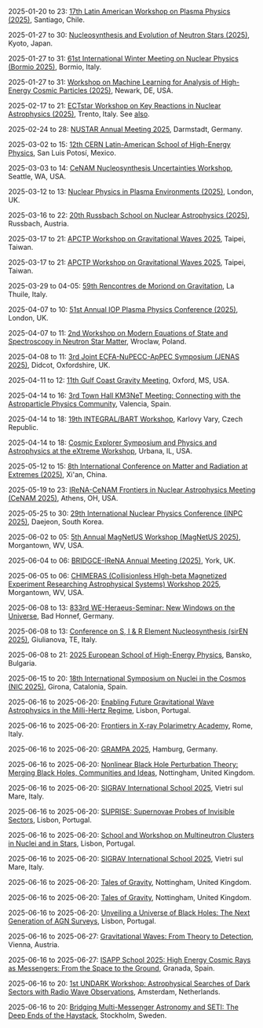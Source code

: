 2025-01-20 to 23: [17th Latin American Workshop on Plasma Physics (2025)](http://fis.puc.cl/~lawpp/ "This workshop covers plasma physics with a focus on Latin American research. Topics include magnetic confinement fusion, plasma astrophysics, laser-plasma interactions, and dusty plasmas. It addresses theoretical models, experimental diagnostics, and computational simulations, fostering collaboration on plasma applications in energy, space science, and materials processing."), Santiago, Chile.

2025-01-27 to 30: [Nucleosynthesis and Evolution of Neutron Stars (2025)](https://indico.yukawa.kyoto-u.ac.jp/event/46/ "This workshop focuses on nucleosynthesis and neutron star evolution. Topics include nuclear reactions in stellar environments, equation of state for dense matter, and neutron star mergers. It explores connections between nuclear physics, astrophysics, and gravitational wave observations, addressing processes driving element formation and compact object dynamics."), Kyoto, Japan.

2025-01-27 to 31: [61st International Winter Meeting on Nuclear Physics (Bormio 2025)](https://bormiomeeting.com "Bormio 2025 covers advancements in nuclear physics. Topics include nuclear structure, heavy-ion collisions, nuclear astrophysics, and quantum chromodynamics. The meeting addresses experimental results from particle accelerators and theoretical models, with applications in understanding fundamental interactions, nuclear reactions, and cosmic nucleosynthesis."), Bormio, Italy.

2025-01-27 to 31: [Workshop on Machine Learning for Analysis of High-Energy Cosmic Particles (2025)](https://events.icecube.wisc.edu/event/243/ "This workshop focuses on machine learning for analyzing high-energy cosmic particles. Topics include deep learning for event reconstruction, particle identification, and neutrino detection. It explores applications in astroparticle physics, particularly for experiments like IceCube, emphasizing data-driven approaches to uncover cosmic phenomena."), Newark, DE, USA.

2025-02-17 to 21: [ECTstar Workshop on Key Reactions in Nuclear Astrophysics (2025)](https://indico.ectstar.eu/event/228/ "This workshop examines key nuclear reactions in astrophysics, focusing on stellar nucleosynthesis and explosive burning. Topics include reaction rates, nuclear cross-sections, and their impact on stellar evolution and supernova models. It bridges experimental nuclear physics and astrophysical simulations for cosmic element formation."), Trento, Italy. See [also](https://x.com/EctTrento).

2025-02-24 to 28: [NUSTAR Annual Meeting 2025](https://indico.gsi.de/event/20773/ "The NUSTAR Annual Meeting focuses on nuclear structure and astrophysics, covering exotic nuclei, nuclear reactions, and superheavy elements. Topics include gamma-ray spectroscopy, nuclear fission, and nucleosynthesis, with applications in understanding stellar processes and fundamental interactions, emphasizing experimental advancements."), Darmstadt, Germany.

2025-03-02 to 15: [12th CERN Latin-American School of High-Energy Physics](https://clasp2025.cern.ch/ "The school provides advanced training in high-energy physics for Latin-American students, covering particle physics, collider experiments, and astroparticle physics. Topics include the Standard Model, Higgs physics, and dark matter searches. Lectures emphasize experimental techniques at CERN and theoretical models for beyond-Standard-Model physics."), San Luis Potosí, Mexico.

2025-03-03 to 14: [CeNAM Nucleosynthesis Uncertainties Workshop](https://sites.google.com/view/nucleosynthesis-uncertainties "This workshop focuses on uncertainties in nucleosynthesis, covering nuclear reaction rates, cross-section measurements, and statistical modeling. Topics include stellar burning, neutron capture processes, and their impact on cosmic abundance, bridging nuclear physics and astrophysics for precise nucleosynthesis predictions."), Seattle, WA, USA.

2025-03-12 to 13: [Nuclear Physics in Plasma Environments (2025)](https://iop.eventsair.com/nppe2025/ "This workshop focuses on nuclear physics in plasma environments, covering nuclear reactions in stellar and fusion plasmas. Topics include thermonuclear reaction rates, plasma screening effects, and nucleosynthesis, with applications in astrophysics and fusion energy research, bridging nuclear and plasma physics."), London, UK.

2025-03-16 to 22: [20th Russbach School on Nuclear Astrophysics (2025)](https://events.hifis.net/event/1817/ "This school explores nuclear astrophysics, focusing on stellar nucleosynthesis, nuclear reaction networks, and neutron star physics. Topics include explosive burning, weak interaction processes, and their role in cosmic evolution, bridging experimental nuclear physics and astrophysical modeling."), Russbach, Austria.

2025-03-17 to 21: [APCTP Workshop on Gravitational Waves 2025](https://phys.ncts.ntu.edu.tw/en/act/Conferences/APCTP-Workshop-on-Gravitational-Waves-2025-51414941 "The workshop explores gravitational wave physics, focusing on detection and astrophysical implications. Topics include waveform modeling, black hole mergers, and neutron star dynamics. Discussions cover observational data from LIGO and theoretical models for gravitational wave sources."), Taipei, Taiwan.

2025-03-17 to 21: [APCTP Workshop on Gravitational Waves 2025](https://phys.ncts.ntu.edu.tw/en/act/Conferences/APCTP-Workshop-on-Gravitational-Waves-2025-51414941 "The workshop explores gravitational wave physics, focusing on detection and astrophysical implications. Topics include waveform modeling, black hole mergers, and neutron star dynamics. Discussions cover observational data from LIGO and theoretical models for gravitational wave sources."), Taipei, Taiwan.

2025-03-29 to 04-05: [59th Rencontres de Moriond on Gravitation](https://moriond.in2p3.fr/ "Moriond Gravitation 2025 focuses on gravitational physics, exploring general relativity and beyond. Topics include gravitational waves, black hole dynamics, and cosmological implications. The conference discusses observational data from LIGO and theoretical models for gravity and spacetime structure."), La Thuile, Italy.

2025-04-07 to 10: [51st Annual IOP Plasma Physics Conference (2025)](https://iop.eventsair.com/plasma2025/ "This conference explores plasma physics, covering magnetic confinement, laser-plasma interactions, and plasma astrophysics. Topics include tokamak physics, plasma diagnostics, and inertial fusion, with applications in fusion energy and space science, emphasizing experimental and theoretical advancements."), London, UK.

2025-04-07 to 11: [2nd Workshop on Modern Equations of State and Spectroscopy in Neutron Star Matter](https://indico.cern.ch/event/1411007/ "The workshop focuses on neutron star physics, exploring equations of state and spectroscopic methods. Topics include dense matter physics, neutron star mergers, and gravitational wave signatures. Discussions integrate observational data from NICER and LIGO with theoretical models for nuclear interactions."), Wroclaw, Poland.

2025-04-08 to 11: [3rd Joint ECFA-NuPECC-ApPEC Symposium (JENAS 2025)](https://indico.global/event/5574/ "JENAS 2025 explores nuclear physics, particle physics, and astrophysics, focusing on neutrino physics, dark matter, and nuclear reactions. Topics include accelerator-based experiments, cosmic ray detection, and nucleosynthesis, emphasizing interdisciplinary approaches to fundamental physics questions."), Didcot, Oxfordshire, UK.

2025-04-11 to 12: [11th Gulf Coast Gravity Meeting](https://www.gulfcoastgravity.org/ "The meeting covers advancements in gravitational physics, including general relativity, gravitational waves, and black hole dynamics. Topics include numerical relativity, astrophysical implications of compact object mergers, and tests of gravity in strong-field regimes. The event fosters collaboration among regional researchers, emphasizing theoretical and observational progress in gravity."), Oxford, MS, USA.

2025-04-14 to 16: [3rd Town Hall KM3NeT Meeting: Connecting with the Astroparticle Physics Community](https://indico.cern.ch/event/1410986/ "The meeting focuses on the KM3NeT neutrino telescope, exploring astroparticle physics. Topics include neutrino detection, cosmic ray studies, and dark matter searches. Discussions cover detector performance, data analysis, and astrophysical implications, advancing neutrino astronomy and multi-messenger astrophysics."), Valencia, Spain.

2025-04-14 to 18: [19th INTEGRAL/BART Workshop](https://integral.esac.esa.int/integral_workshops/integral_workshop_2025/ "The workshop focuses on high-energy astrophysics using INTEGRAL and BART data, covering gamma-ray bursts, active galactic nuclei, and compact objects. Topics include spectral analysis, timing studies, and multi-wavelength observations. It discusses advancements in data analysis techniques and their implications for understanding high-energy astrophysical phenomena."), Karlovy Vary, Czech Republic.

2025-04-14 to 18: [Cosmic Explorer Symposium and Physics and Astrophysics at the eXtreme Workshop](https://indico.cern.ch/event/1411062/ "The symposium explores gravitational wave astrophysics, focusing on next-generation detectors like Cosmic Explorer. Topics include black hole mergers, neutron star dynamics, and cosmological probes. Discussions cover theoretical models and observational strategies for extreme astrophysical phenomena."), Urbana, IL, USA.

2025-05-12 to 15: [8th International Conference on Matter and Radiation at Extremes (2025)](http://icmre2025.mre.org.cn/en-us/ "This conference focuses on matter and radiation at extremes, covering high-energy-density physics, laser-plasma interactions, and relativistic plasmas. Topics include inertial confinement fusion, astrophysical plasmas, and extreme material states, emphasizing experimental and computational advancements."), Xi'an, China.

2025-05-19 to 23: [IReNA-CeNAM Frontiers in Nuclear Astrophysics Meeting (CeNAM 2025)](https://sites.ohio.edu/cenam-2025/ "CeNAM 2025 focuses on nuclear astrophysics, covering nucleosynthesis, stellar explosions, and nuclear reactions. Topics include reaction rates, neutron star physics, and computational astrophysics, with applications in understanding cosmic element formation, emphasizing experimental and theoretical progress."), Athens, OH, USA.

2025-05-25 to 30: [29th International Nuclear Physics Conference (INPC 2025)](https://inpc2025.org "INPC 2025 focuses on nuclear physics, covering nuclear structure, reactions, and hadron physics. Topics include quark-gluon plasma, nuclear astrophysics, and computational nuclear models, with applications in fundamental interactions and cosmology, emphasizing experimental and theoretical advancements."), Daejeon, South Korea.

2025-06-02 to 05: [5th Annual MagNetUS Workshop (MagNetUS 2025)](https://magnetus-2025.pa.ucla.edu "MagNetUS 2025 focuses on magnetized plasmas, covering magnetic confinement, plasma turbulence, and diagnostics. Topics include tokamak physics, astrophysical plasmas, and computational modeling, with applications in fusion energy and space physics, emphasizing experimental and theoretical advancements."), Morgantown, WV, USA.

2025-06-04 to 06: [BRIDGCE-IReNA Annual Meeting (2025)](https://sites.google.com/york.ac.uk/bridgce-york-2025/ "This meeting focuses on nuclear physics, covering nuclear reactions, structure, and astrophysics. Topics include neutron-rich nuclei, nucleosynthesis, and computational nuclear models, with applications in stellar evolution, emphasizing collaborative experimental and theoretical research."), York, UK.

2025-06-05 to 06: [CHIMERAS (Collisionless HIgh-beta Magnetized Experiment Researching Astrophysical Systems) Workshop 2025](https://home.physics.ucla.edu/~sethd/chimeras25wvu/ "CHIMERAS 2025 focuses on collisionless high-beta plasmas, covering magnetic reconnection, turbulence, and astrophysical plasma dynamics. Topics include experimental diagnostics, computational modeling, and applications in solar and astrophysical systems, emphasizing collisionless plasma phenomena."), Morgantown, WV, USA.

2025-06-08 to 13: [833rd WE-Heraeus-Seminar: New Windows on the Universe](https://www.we-heraeus-stiftung.de/veranstaltungen/seminare/2025/new-windows-on-the-universe/ "The seminar explores the interface of particle physics and gravitational waves, focusing on multi-messenger astronomy. Topics include gravitational wave sources, dark matter detection, and cosmological phase transitions. Discussions bridge LIGO observations with particle physics experiments, advancing interdisciplinary insights."), Bad Honnef, Germany.

2025-06-08 to 13: [Conference on S, I & R Element Nucleosynthesis (sirEN 2025)](https://indico.ict.inaf.it/event/2876/ "sirEN 2025 focuses on nucleosynthesis of sulfur, iron, and r-process elements, covering nuclear reactions and stellar evolution. Topics include neutron capture, supernova models, and computational astrophysics, emphasizing nuclear processes in cosmic element formation."), Giulianova, TE, Italy.

2025-06-08 to 21: [2025 European School of High-Energy Physics](https://eshep.cern.ch/ "ESHEP 2025 trains young researchers in high-energy physics, covering collider physics, astroparticle physics, and the Standard Model. Topics include Higgs boson studies, dark matter detection, and neutrino physics. Lectures and hands-on sessions emphasize experimental techniques at CERN and theoretical models for new physics."), Bansko, Bulgaria.

2025-06-15 to 20: [18th International Symposium on Nuclei in the Cosmos (NIC 2025)](https://indico.icc.ub.edu/event/341/ "NIC 2025 explores nuclear astrophysics, focusing on nucleosynthesis, stellar evolution, and nuclear reactions. Topics include cosmic abundances, neutron star mergers, and computational astrophysics, with applications in understanding cosmic origins, emphasizing experimental and theoretical nuclear studies."), Girona, Catalonia, Spain.

2025-06-16 to 2025-06-20: [Enabling Future Gravitational Wave Astrophysics in the Milli-Hertz Regime](https://indico.cern.ch/event/1411056/ "The workshop explores gravitational wave astrophysics in the milli-hertz regime, focusing on future detectors like LISA. Topics include supermassive black hole mergers, extreme mass-ratio inspirals, and cosmological backgrounds. Discussions advance theoretical models and observational strategies."), Lisbon, Portugal.

2025-06-16 to 2025-06-20: [Frontiers in X-ray Polarimetry Academy](https://indico.cern.ch/event/1410983/ "FiXP 2025 trains researchers in X-ray polarimetry, focusing on astrophysical applications. Topics include polarimetric detectors, black hole imaging, and pulsar studies. Lectures cover advancements in X-ray telescopes like IXPE, emphasizing precision measurements of cosmic sources."), Rome, Italy.

2025-06-16 to 2025-06-20: [GRAMPA 2025](https://grampa.desy.de/ "GRAMPA 2025 explores multi-messenger astrophysics, focusing on gravitational waves and particles. Topics include neutron star mergers, gamma-ray bursts, and neutrino detection. Discussions integrate observational data from LIGO and IceCube, advancing astrophysical understanding."), Hamburg, Germany.

2025-06-16 to 2025-06-20: [Nonlinear Black Hole Perturbation Theory: Merging Black Holes, Communities and Ideas](https://indico.cern.ch/event/1402320/ "The workshop explores nonlinear black hole perturbation theory, focusing on merging black holes. Topics include gravitational wave modeling, post-Newtonian expansions, and numerical relativity. Discussions cover applications in LIGO observations and theoretical advancements."), Nottingham, United Kingdom.

2025-06-16 to 2025-06-20: [SIGRAV International School 2025](https://sigrav.sissa.it/activities/sigrav-school-2025/ "The school focuses on gravitation and cosmology, training students in theoretical physics. Topics include general relativity, neutron stars, and quantum gravity. Discussions cover applications in gravitational wave detection and early universe models, emphasizing theoretical advancements."), Vietri sul Mare, Italy.

2025-06-16 to 2025-06-20: [SUPRISE: Supernovae Probes of Invisible Sectors](https://indico.cern.ch/event/1396346/ "SUPRISE explores supernovae as probes of invisible sectors, focusing on dark matter and neutrinos. Topics include axion production, dark photon interactions, and neutrino fluxes. Discussions cover astrophysical constraints and theoretical models."), Lisbon, Portugal.

2025-06-16 to 2025-06-20: [School and Workshop on Multineutron Clusters in Nuclei and in Stars](https://indico.cern.ch/event/1411006/ "The school and workshop explore multineutron clusters in nuclei and stars, focusing on nuclear astrophysics. Topics include tetraneutron states, neutron star crusts, and clustering mechanisms. Discussions cover theoretical models and experimental data, advancing nuclear physics."), Lisbon, Portugal.

2025-06-16 to 2025-06-20: [SIGRAV International School 2025](https://sigrav.sissa.it/activities/sigrav-school-2025/ "SIGRAV 2025 trains students in gravitational physics, focusing on astrophysical applications. Topics include black hole dynamics, gravitational waves, and cosmology. Lectures cover theoretical models and LIGO observations, advancing gravitational research."), Vietri sul Mare, Italy.

2025-06-16 to 2025-06-20: [Tales of Gravity](https://indico.cern.ch/event/1402246/ "The workshop explores gravitational physics, focusing on theoretical and observational advances. Topics include general relativity, gravitational wave detection, and black hole dynamics. Discussions cover LIGO data and quantum gravity models, advancing gravitational research."), Nottingham, United Kingdom.

2025-06-16 to 2025-06-20: [Tales of Gravity](https://indico.cern.ch/event/1402246/ "This conference investigates gravity, emphasizing astrophysical and theoretical perspectives. Topics include neutron star mergers, gravitational wave astronomy, and modified gravity theories. Discussions integrate observational data and theoretical frameworks, advancing gravitational physics."), Nottingham, United Kingdom.

2025-06-16 to 2025-06-20: [Unveiling a Universe of Black Holes: The Next Generation of AGN Surveys](https://indico.cern.ch/event/1410978/ "The workshop focuses on next-generation active galactic nuclei surveys, exploring black hole astrophysics. Topics include accretion processes, gravitational lensing, and multi-wavelength observations. Discussions integrate observational data and theoretical models, advancing black hole research."), Lisbon, Portugal.

2025-06-16 to 2025-06-27: [Gravitational Waves: From Theory to Detection](https://www.esi.ac.at/activities/schools/2025/gravitational-waves-from-theory-to-detection/ "The school trains researchers in gravitational wave physics, from theory to detection. Topics include waveform modeling, black hole mergers, and detector technologies. Lectures cover applications in cosmology and astrophysics, emphasizing LISA and LIGO advancements."), Vienna, Austria.

2025-06-16 to 2025-06-27: [ISAPP School 2025: High Energy Cosmic Rays as Messengers: From the Space to the Ground](https://isapp.org/schools/2025/ "The ISAPP School trains researchers in high-energy cosmic rays, focusing on detection techniques. Topics include air showers, gamma-ray astronomy, and detector technologies. Lectures cover applications in multi-messenger astrophysics, emphasizing cosmic ray origins and propagation."), Granada, Spain.

2025-06-16 to 20: [1st UNDARK Workshop: Astrophysical Searches of Dark Sectors with Radio Wave Observations](https://indico.cern.ch/event/1402327/ "The UNDARK workshop explores dark sector searches using radio wave observations, focusing on axions and dark photons. Topics include radio telescope techniques, signal detection, and astrophysical constraints. It discusses experiments like ADMX and theoretical models for light dark matter, bridging particle physics and astrophysics."), Amsterdam, Netherlands.

2025-06-16 to 20: [Bridging Multi-Messenger Astronomy and SETI: The Deep Ends of the Haystack](https://indico.cern.ch/event/1411048/ "The workshop bridges multi-messenger astronomy and SETI, exploring signals from cosmic sources. Topics include gravitational waves, neutrinos, and radio signals. Discussions cover detection techniques and implications for astrophysics and extraterrestrial intelligence, emphasizing interdisciplinary approaches."), Stockholm, Sweden.

